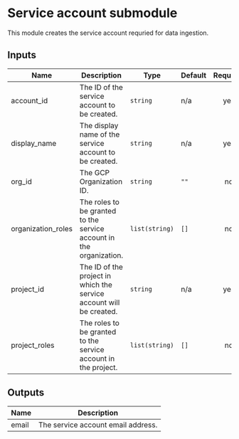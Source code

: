 # Service account submodule
This module creates the service account requried for data ingestion.

<!-- BEGINNING OF PRE-COMMIT-TERRAFORM DOCS HOOK -->
## Inputs

| Name | Description | Type | Default | Required |
|------|-------------|------|---------|:--------:|
| account\_id | The ID of the service account to be created. | `string` | n/a | yes |
| display\_name | The display name of the service account to be created. | `string` | n/a | yes |
| org\_id | The GCP Organization ID. | `string` | `""` | no |
| organization\_roles | The roles to be granted to the service account in the organization. | `list(string)` | `[]` | no |
| project\_id | The ID of the project in which the service account will be created. | `string` | n/a | yes |
| project\_roles | The roles to be granted to the service account in the project. | `list(string)` | `[]` | no |

## Outputs

| Name | Description |
|------|-------------|
| email | The service account email address. |

<!-- END OF PRE-COMMIT-TERRAFORM DOCS HOOK -->
